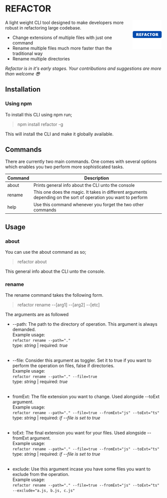 # **REFACTOR**

<img src="./logo.png" align="right"
     alt="Nano ID logo by Anton Lovchikov" width="94"  height="94">

A light weight CLI tool designed to make developers more robust in refactoring large codebase.

- Change extensions of multiple files with just one command
- Rename multiple files much more faster than the traditional way
- Rename multiple directories

*Refactor is in it's early stages. Your contributions and suggestions are more than welcome 😎*

## Installation
### Using npm
To install this CLI using npm run; 
>npm install refactor -g

This will install the CLI and make it globally available.

## Commands
There are currently two main commands. One comes with several options which enables you two perform more sophisticated tasks.

| Command | Description                    |
| ------- | -------------------------------|
| about   | Prints general info about the CLI unto the console |
| rename  | This one does the magic. It takes in different arguments depending on the sort of operation you want to perform |
| help    | Use this command whenever you forget the two other commands |


## Usage

### about
You can use the about command as so;
> refactor about

This general info about the CLI unto the console.

### rename
The rename command takes the following form.
> refactor rename --[arg1] --[arg2] --[etc]

The arguments are as followed
- --path: The path to the directory of operation. This argument is always demanded. <br/> 
Example usage: <br/>
`refactor rename --path="."` <br/>
type: *string*  | required: *true*
<br/><br/>

- --file: Consider this argument as toggler. Set it to true if you want to perform the operation on files, false if directories.<br/>
Example usage: <br/>
`refactor rename --path="." --file=true` <br/>
type: *string*  | required: *true*
<br/><br/>


- fromExt: The file extension you want to change. Used alongside --toExt argument. <br/>
Example usage: <br/>
`refactor rename --path="." --file=true --fromExt="js" --toExt="ts"` <br/>
type: *string*  | required: *if *--file* is set to true*
<br/><br/>

- toExt: The final extension you want for your files. Used alongside --fromExt argument. <br/>
Example usage: <br/>
`refactor rename --path="." --file=true --fromExt="js" --toExt="ts"` <br/>
type: *string*  | required: *if *--file* is set to true*
<br/><br/>

- exclude: Use this argument incase you have some files you want to exclude from the operation.<br/>
Example usage: <br/>
`refactor rename --path="." --file=true --fromExt="js" --toExt="ts" --exclude="a.js, b.js, c.js"` <br/>


